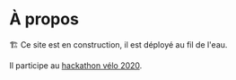 # À propos

🏗️ Ce site est en construction, il est déployé au fil de l'eau. 

Il participe au <a href="https://www.hackathonvelo.fr">hackathon vélo 2020</a>. 

